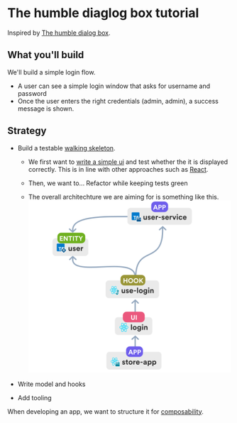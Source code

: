 # The humble diaglog box tutorial

Inspired by [The humble dialog box](https://www.martinfowler.com/eaaDev/uiArchs.html).

## What you'll build

We'll build a simple login flow.

* A user can see a simple login window that asks for username and password
* Once the user enters the right credentials (admin, admin),  a success message is shown.

## Strategy

* Build a testable [walking skeleton](https://www.forbes.com/sites/forbestechcouncil/2020/01/02/using-a-walking-skeleton-to-reduce-risk-in-software-innovation/).

  * We first want to [write a simple ui](/docs/examples/humble/view.md) and test whether the it is displayed correctly. This is in line with other approaches such as [React](https://react.dev/learn/thinking-in-react).

  * Then, we want to... Refactor while keeping tests green

  * The overall architechture we are aiming for is something like this.
  ![Our react architechture](../assets/images/composable-react2.svg)

* Write model and hooks

* Add tooling

When developing an app, we want to structure it for [composability](/docs/why/folders.md).
